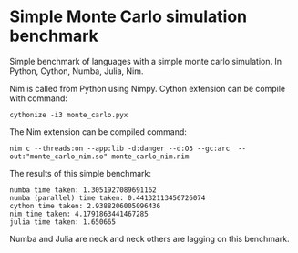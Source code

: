 # Simple Monte Carlo simulation benchmark
Simple benchmark of languages with a simple monte carlo simulation. In Python, Cython, Numba, Julia, Nim.

Nim is called from Python using Nimpy. 
Cython extension can be compile with command:
```
cythonize -i3 monte_carlo.pyx
```

The Nim extension can be compiled command:

```
nim c --threads:on --app:lib -d:danger --d:O3 --gc:arc  --out:"monte_carlo_nim.so" monte_carlo_nim.nim 
```

The results of this simple benchmark:

```
numba time taken: 1.3051927089691162
numba (parallel) time taken: 0.44132113456726074
cython time taken: 2.9388206005096436
nim time taken: 4.1791863441467285
julia time taken: 1.650665
```

Numba and Julia are neck and neck others are lagging on this benchmark.